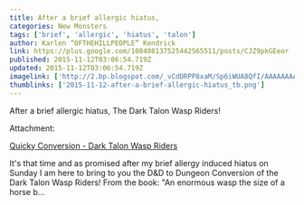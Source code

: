 ```yaml
---
title: After a brief allergic hiatus,
categories: New Monsters
tags: ['brief', 'allergic', 'hiatus', 'talon']
author: Karlen “OFTHEHILLPEOPLE” Kendrick
link: https://plus.google.com/108408137525442565511/posts/CJZ9pkGEeor
published: 2015-11-12T03:06:54.719Z
updated: 2015-11-12T03:06:54.719Z
imagelink: ['http://2.bp.blogspot.com/_vCdDRPP8xaM/Sp6iWUA8QfI/AAAAAAAAAdk/OWL4DVKjFDw/s400/waspRider.jpg']
thumblinks: ['2015-11-12-after-a-brief-allergic-hiatus_tb.png']
---
```


After a brief allergic hiatus, The Dark Talon Wasp Riders! 


Attachment:

<a href='http://diceanddungeoneering.blogspot.com/2015/11/quicky-conversion-dark-talon-wasp-riders.html'>Quicky Conversion - Dark Talon Wasp Riders</a>


It's that time and as promised after my brief allergy induced hiatus on Sunday I am here to bring to you the D&D to Dungeon Conversion of the Dark Talon Wasp Riders!     From the book:  "An enormous wasp the size of a horse b...